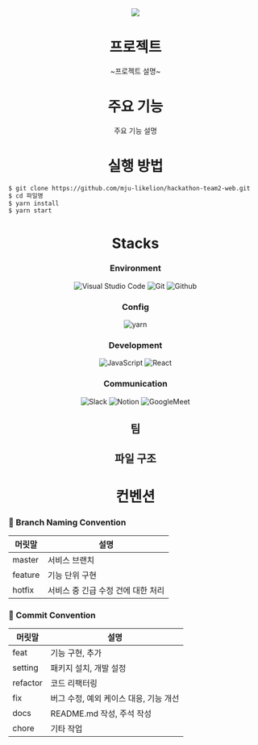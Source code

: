 <div align=center>
	<img src="https://capsule-render.vercel.app/api?type=waving&color=B4EEB4&height=200&section=header&text=team2-web🐲%20&fontSize=50" />	
</div>

<div align=center>
  <h1>프로젝트</h1>
  <p>~프로젝트 설명~</p>
</div>

<div align=center>
  <h1>주요 기능</h1>
  <p>주요 기능 설명</p>
</div>

<div align=center>
  <h1>실행 방법</h1>
</div>

```bash
$ git clone https://github.com/mju-likelion/hackathon-team2-web.git
$ cd 파일명
$ yarn install
$ yarn start
```

<div align=center>
  <h1>Stacks</h1>
  
### Environment
![Visual Studio Code](https://img.shields.io/badge/Visual%20Studio%20Code-007ACC?style=for-the-badge&logo=Visual%20Studio%20Code&logoColor=white)
![Git](https://img.shields.io/badge/Git-F05032?style=for-the-badge&logo=Git&logoColor=white)
![Github](https://img.shields.io/badge/GitHub-181717?style=for-the-badge&logo=GitHub&logoColor=white)             

### Config
![yarn](https://img.shields.io/badge/yarn-2C8EBB?style=for-the-badge&logo=yarn&logoColor=white)        

### Development
![JavaScript](https://img.shields.io/badge/JavaScript-F7DF1E?style=for-the-badge&logo=Javascript&logoColor=white)
![React](https://img.shields.io/badge/React-20232A?style=for-the-badge&logo=react&logoColor=61DAFB)

### Communication
![Slack](https://img.shields.io/badge/Slack-4A154B?style=for-the-badge&logo=Slack&logoColor=white)
![Notion](https://img.shields.io/badge/Notion-000000?style=for-the-badge&logo=Notion&logoColor=white)
![GoogleMeet](https://img.shields.io/badge/GoogleMeet-00897B?style=for-the-badge&logo=Google%20Meet&logoColor=white)

</div>

<div align=center>
	<h2>팀</h2>
</div>

<div align=center>
	<h2>파일 구조</h2>
</div>

<div align=center>
	<h1>컨벤션</h1>
</div>


### 🤝 Branch Naming Convention

|  머릿말      | 설명        |
| ----------- | ---------- |
| master      | 서비스 브랜치    |
| feature     | 기능 단위 구현    |
| hotfix      | 서비스 중 긴급 수정 건에 대한 처리   |

### 🤝 Commit Convention

|  머릿말     | 설명        |
| ----------- | ---------- |
| feat        | 기능 구현, 추가   |
| setting     | 패키지 설치, 개발 설정    |
| refactor    | 코드 리팩터링    |
| fix         | 버그 수정, 예외 케이스 대응, 기능 개선   |
| docs        | README.md 작성, 주석 작성   |
| chore       | 기타 작업  |



